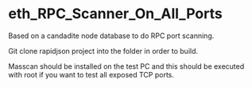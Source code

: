 # eth_RPC_Scanner_On_All_Ports
Based on a candadite node database to do RPC port scanning.

Git clone rapidjson project into the folder in order to build.

Masscan should be installed on the test PC and this should be executed with root if you want to test all exposed TCP ports.
